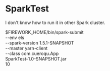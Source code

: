 # SparkTest

I don't know how to run it in other Spark cluster.

$FIREWORK_HOME/bin/spark-submit \
    --env els \
    --spark-version 1.5.1-SNAPSHOT \
    --master yarn-client \
    --class com.cueroqu.App \
    SparkTest-1.0-SNAPSHOT.jar \
    10
